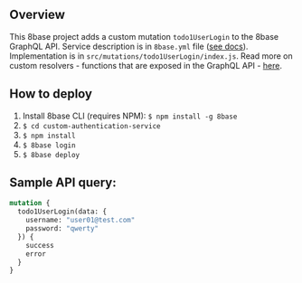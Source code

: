 ## Overview
This 8base project adds a custom mutation `todo1UserLogin` to the 8base GraphQL API. Service description is in `8base.yml` file ([see docs](https://docs.8base.com/docs/8baseyml)). Implementation is in `src/mutations/todo1UserLogin/index.js`. Read more on custom resolvers - functions that are exposed in the GraphQL API - [here](https://docs.8base.com/docs/resolvers).

## How to deploy
1. Install 8base CLI (requires NPM): `$ npm install -g 8base`
2. `$ cd custom-authentication-service`
3. `$ npm install`
4. `$ 8base login`
5. `$ 8base deploy`

## Sample API query:
```graphql
mutation {
  todo1UserLogin(data: {
    username: "user01@test.com"
    password: "qwerty"
  }) {
    success
    error
  }
}
```
